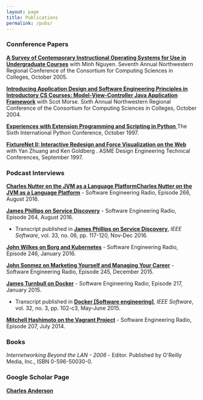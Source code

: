 ```yaml
---
layout: page
title: Publications
permalink: /pubs/
---
```

### Connference Papers

[**A Survey of Contemporary Instructional Operating Systems for Use in Undergraduate Courses**](anderson-nguyen-CCSC-NW-2005.pdf)
with Minh Nguyen.
Seventh Annual Northwestern Regional Conference of the
Consortium for Computing Sciences in Colleges, October 2005.

[**Introducing Application Design and Software Engineering Principles in
Introductory CS Courses: Model-View-Controller Java Application Framework**](morse-anderson-CCSC-NW-2004.pdf)
with Scot Morse.
Sixth Annual Northwestern Regional Conference of the
Consortium for Computing Sciences in Colleges, October 2004.

[**Experiences with Extension Programming and Scripting in Python**  ](anderson-sixth-py-conference.pdf)
The Sixth International Python Conference, October 1997.

[**FixtureNet II: Interactive Redesign and Force Visualization on the Web**](anderson-zhuang-goldberg-detc97.pdf)
with Yan Zhuang and Ken Goldberg .
ASME Design Engineering Technical Conferences, September 1997.


### Podcast Interviews
[**Charles Nutter on the JVM as a Language PlatformCharles Nutter on the JVM as a 
Language Platform**](http://www.se-radio.net/2016/08/se-radio-episode-266-charles-nutter-on-the-jvm-as-a-language-platform/) -
Software Engineering Radio, Episode 266, August 2016.

[**James Phillips on Service Discovery**](http://www.se-radio.net/2016/08/se-radio-episode-264-james-phillips-on-service-discovery/) -
Software Engineering Radio, Episode 264, August 2016.
- Transcript published in [**James Phillips on Service Discovery**](https://www.computer.org/csdl/magazine/so/2016/06/mso2016060117/13rRUxBJhld),
*IEEE Software*, vol. 33, no. 06, pp. 117-120, Nov-Dec 2016.

[**John Wilkes on Borg and Kubernetes**](http://www.se-radio.net/2016/01/se-radio-show-246-john-wilkes-on-borg-and-kubernetes/) -
Software Engineering Radio, Episode 246, January 2016.

[**John Sonmez on Marketing Yourself and Managing Your Career**](http://www.se-radio.net/2015/12/se-radio-episode-245-john-sonmez-on-marketing-yourself-and-managing-your-career/) -
Software Engineering Radio, Episode 245, December 2015.

[**James Turnbull on Docker**](http://www.se-radio.net/2015/01/episode-217-james-turnbull-on-docker/) -
Software Engineering Radio, Episode 217, January 2015.
- Transcript published in [**Docker [Software engineering]**](http://www.se-radio.net/2014/07/episode-207-mitchell-hashimoto-on-the-vagrant-project/),
*IEEE Software*, vol. 32, no. 3, pp. 102-c3, May-June 2015.

[**Mitchell Hashimoto on the Vagrant Project**](http://www.se-radio.net/2014/07/episode-207-mitchell-hashimoto-on-the-vagrant-project/) -
Software Engineering Radio, Episode 207, July 2014.

### Books
*Internetworking Beyond the LAN - 2006* - Editor. Published by O'Reilly Media, Inc.,
ISBN 0-596-50030-0.

### Google Scholar Page

[**Charles Anderson**](https://scholar.google.com/citations?hl=en&user=DspmIqcAAAAJ)
